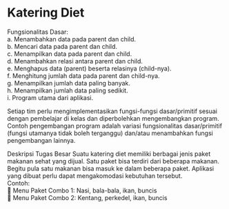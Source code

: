 # Katering Diet

Fungsionalitas Dasar:<br />
a. Menambahkan data pada parent dan child.<br />
b. Mencari data pada parent dan child.<br />
c. Menampilkan data pada parent dan child.<br />
d. Menambahkan relasi antara parent dan child.<br />
e. Menghapus data (parent) beserta relasinya (child-nya).<br />
f. Menghitung jumlah data pada parent dan child-nya.<br />
g. Menampilkan jumlah data paling banyak.<br />
h. Menampilkan jumlah data paling sedikit.<br />
i. Program utama dari aplikasi.<br />

Setiap tim perlu mengimplementasikan fungsi-fungsi dasar/primitif sesuai dengan pembelajar di kelas dan diperbolehkan mengembangkan program. Contoh pengembangan program adalah variasi fungsionalitas dasar/primitif (fungsi utamanya tidak boleh terganggu) dan/atau menambahkan fungsi pengembangan lainnya.

Deskripsi Tugas Besar
Suatu katering diet memiliki berbagai jenis paket makanan sehat yang dijual. Satu paket bisa terdiri dari beberapa makanan. Begitu pula satu makanan bisa masuk ke dalam beberapa paket. Aplikasi yang dibuat perlu dapat mengakomodasi kebutuhan tersebut.<br />
Contoh:<br />
 Menu Paket Combo 1: Nasi, bala-bala, ikan, buncis<br />
 Menu Paket Combo 2: Kentang, perkedel, ikan, buncis<br />
